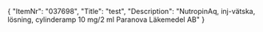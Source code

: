 {
  "ItemNr": "037698",
  "Title": "test",
  "Description": "NutropinAq, inj-vätska, lösning, cylinderamp 10 mg/2 ml Paranova Läkemedel AB"
}